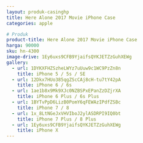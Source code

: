 ```yaml
---
layout: produk-casinghp
title: Here Alone 2017 Movie iPhone Case
categories: apple

# Produk
product-title: Here Alone 2017 Movie iPhone Case
harga: 90000
sku: hn-4300
image-drive: 1Ey6uxs9CFB9YjaifsQYKJETZzGuhXEWg
gallery:
  - url: 1DYKXFHZSzheLWYz7uUuw9c1WC9PzZn8n
    title: iPhone 5 / 5s / SE
  - url: 12Dkx7HUo385qgZScCAj8cH-tu7tY42pA
    title: iPhone 6 / 6s
  - url: 1ae1b8x9Mk9XJc0NZBSPxEPanZzDZjrXA
    title: iPhone 6 Plus / 6s Plus
  - url: 1BYTvPpD6LizB0PomY6qFEWAzIPdfZSBc
    title: iPhone 7 / 8
  - url: 1x_8LtNGeJxVHVIboJ2ylASDRPI9IQ0bt
    title: iPhone 7 Plus / 8 Plus
  - url: 1Ey6uxs9CFB9YjaifsQYKJETZzGuhXEWg
    title: iPhone X
---
```

